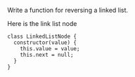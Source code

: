 Write a function for reversing a linked list.

Here is the link list node
```
class LinkedListNode {
  constructor(value) {
    this.value = value;
    this.next = null;
  }
}
```